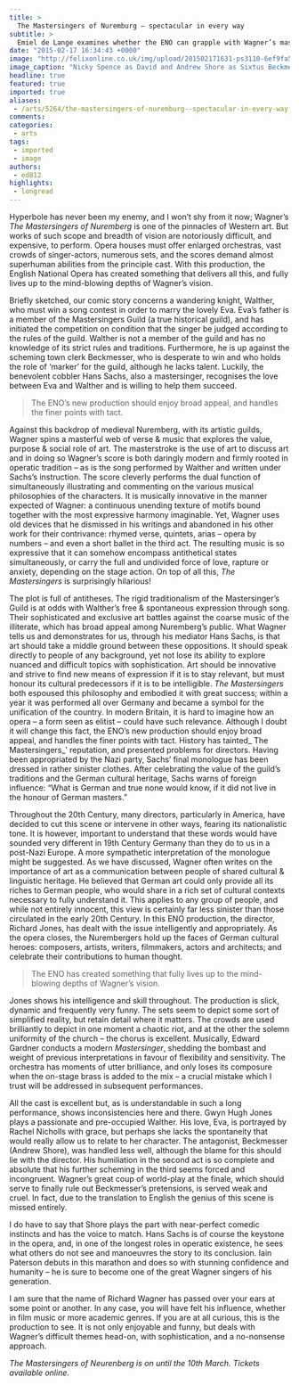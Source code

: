 ```yaml
---
title: >
  The Mastersingers of Nuremburg – spectacular in every way
subtitle: >
  Emiel de Lange examines whether the ENO can grapple with Wagner’s masterpiece
date: "2015-02-17 16:34:43 +0000"
image: "http://felixonline.co.uk/img/upload/201502171631-ps3110-6ef9fa56-2b78-4557-9c8b-66ca1465ce56-2060x1236.jpeg"
image_caption: "Nicky Spence as David and Andrew Shore as Sixtus Beckmesser in Wagner’s The Mastersingers of Nuremberg at the London Coliseum. "
headline: true
featured: true
imported: true
aliases:
 - /arts/5264/the-mastersingers-of-nuremburg--spectacular-in-every-way
comments:
categories:
 - arts
tags:
 - imported
 - image
authors:
 - ed812
highlights:
 - longread
---
```


Hyperbole has never been my enemy, and I won’t shy from it now; Wagner’s _The Mastersingers of Nuremberg_ is one of the pinnacles of Western art. But works of such scope and breadth of vision are notoriously difficult, and expensive, to perform. Opera houses must offer enlarged orchestras, vast crowds of singer-actors, numerous sets, and the scores demand almost superhuman abilities from the principle cast. With this production, the English National Opera has created something that delivers all this, and fully lives up to the mind-blowing depths of Wagner’s vision.

Briefly sketched, our comic story concerns a wandering knight, Walther, who must win a song contest in order to marry the lovely Eva. Eva’s father is a member of the Mastersingers Guild (a true historical guild), and has initiated the competition on condition that the singer be judged according to the rules of the guild. Walther is not a member of the guild and has no knowledge of its strict rules and traditions. Furthermore, he is up against the scheming town clerk Beckmesser, who is desperate to win and who holds the role of ‘marker’ for the guild, although he lacks talent. Luckily, the benevolent cobbler Hans Sachs, also a mastersinger, recognises the love between Eva and Walther and is willing to help them succeed.

> The ENO’s new production should enjoy broad appeal, and handles the finer points with tact.

Against this backdrop of medieval Nuremberg, with its artistic guilds, Wagner spins a masterful web of verse & music that explores the value, purpose & social role of art. The masterstroke is the use of art to discuss art and in doing so Wagner’s score is both daringly modern and firmly rooted in operatic tradition – as is the song performed by Walther and written under Sachs’s instruction. The score cleverly performs the dual function of simultaneously illustrating and commenting on the various musical philosophies of the characters. It is musically innovative in the manner expected of Wagner: a continuous unending texture of motifs bound together with the most expressive harmony imaginable. Yet, Wagner uses old devices that he dismissed in his writings and abandoned in his other work for their contrivance: rhymed verse, quintets, arias – opera by numbers – and even a short ballet in the third act. The resulting music is so expressive that it can somehow encompass antithetical states simultaneously, or carry the full and undivided force of love, rapture or anxiety, depending on the stage action. On top of all this, _The Mastersingers_ is surprisingly hilarious!

The plot is full of antitheses. The rigid traditionalism of the Mastersinger’s Guild is at odds with Walther’s free & spontaneous expression through song. Their sophisticated and exclusive art battles against the coarse music of the illiterate, which has broad appeal among Nuremberg’s public. What Wagner tells us and demonstrates for us, through his mediator Hans Sachs, is that art should take a middle ground between these oppositions. It should speak directly to people of any background, yet not lose its ability to explore nuanced and difficult topics with sophistication. Art should be innovative and strive to find new means of expression if it is to stay relevant, but must honour its cultural predecessors if it is to be intelligible. _The Mastersingers_ both espoused this philosophy and embodied it with great success; within a year it was performed all over Germany and became a symbol for the unification of the country. In modern Britain, it is hard to imagine how an opera – a form seen as elitist – could have such relevance. Although I doubt it will change this fact, the ENO’s new production should enjoy broad appeal, and handles the finer points with tact. History has tainted_ The Mastersingers_’ reputation, and presented problems for directors. Having been appropriated by the Nazi party, Sachs’ final monologue has been dressed in rather sinister clothes. After celebrating the value of the guild’s traditions and the German cultural heritage, Sachs warns of foreign influence: “What is German and true none would know, if it did not live in the honour of German masters.”

Throughout the 20th Century, many directors, particularly in America, have decided to cut this scene or intervene in other ways, fearing its nationalistic tone. It is however, important to understand that these words would have sounded very different in 19th Century Germany than they do to us in a post-Nazi Europe. A more sympathetic interpretation of the monologue might be suggested. As we have discussed, Wagner often writes on the importance of art as a communication between people of shared cultural & linguistic heritage. He believed that German art could only provide all its riches to German people, who would share in a rich set of cultural contexts necessary to fully understand it. This applies to any group of people, and while not entirely innocent, this view is certainly far less sinister than those circulated in the early 20th Century. In this ENO production, the director, Richard Jones, has dealt with the issue intelligently and appropriately. As the opera closes, the Nurembergers hold up the faces of German cultural heroes: composers, artists, writers, filmmakers, actors and architects; and celebrate their contributions to human thought.

> The ENO has created something that fully lives up to the mind-blowing depths of Wagner’s vision.

Jones shows his intelligence and skill throughout. The production is slick, dynamic and frequently very funny. The sets seem to depict some sort of simplified reality, but retain detail where it matters. The crowds are used brilliantly to depict in one moment a chaotic riot, and at the other the solemn uniformity of the church – the chorus is excellent. Musically, Edward Gardner conducts a modern _Mastersinger_, shedding the bombast and weight of previous interpretations in favour of flexibility and sensitivity. The orchestra has moments of utter brilliance, and only loses its composure when the on-stage brass is added to the mix – a crucial mistake which I trust will be addressed in subsequent performances.

All the cast is excellent but, as is understandable in such a long performance, shows inconsistencies here and there. Gwyn Hugh Jones plays a passionate and pre-occupied Walther. His love, Eva, is portrayed by Rachel Nicholls with grace, but perhaps she lacks the spontaneity that would really allow us to relate to her character. The antagonist, Beckmesser (Andrew Shore), was handled less well, although the blame for this should lie with the director. His humiliation in the second act is so complete and absolute that his further scheming in the third seems forced and incongruent. Wagner’s great coup of world-play at the finale, which should serve to finally rule out Beckmesser’s pretensions, is served weak and cruel. In fact, due to the translation to English the genius of this scene is missed entirely.

I do have to say that Shore plays the part with near-perfect comedic instincts and has the voice to match. Hans Sachs is of course the keystone in the opera, and, in one of the longest roles in operatic existence, he sees what others do not see and manoeuvres the story to its conclusion. Iain Paterson debuts in this marathon and does so with stunning confidence and humanity – he is sure to become one of the great Wagner singers of his generation.

I am sure that the name of Richard Wagner has passed over your ears at some point or another. In any case, you will have felt his influence, whether in film music or more academic genres. If you are at all curious, this is the production to see. It is not only enjoyable and funny, but deals with Wagner’s difficult themes head-on, with sophistication, and a no-nonsense approach.

_The Mastersingers of Neurenberg is on until the 10th March. Tickets available online._
